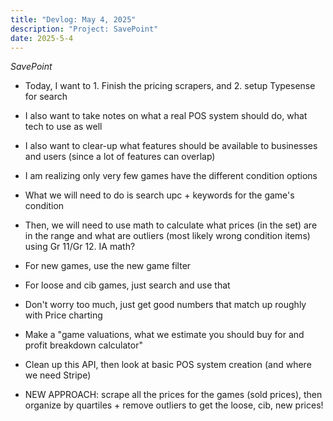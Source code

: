 ```yaml
---
title: "Devlog: May 4, 2025"
description: "Project: SavePoint"
date: 2025-5-4
---
```


*SavePoint*

- Today, I want to 1. Finish the pricing scrapers, and 2. setup Typesense for search
- I also want to take notes on what a real POS system should do, what tech to use as well
- I also want to clear-up what features should be available to businesses and users (since a lot of features can overlap)

- I am realizing only very few games have the different condition options
- What we will need to do is search upc + keywords for the game's condition
- Then, we will need to use math to calculate what prices (in the set) are in the range and what are outliers (most likely wrong condition items) using Gr 11/Gr 12. IA math?

- For new games, use the new game filter
- For loose and cib games, just search and use that
- Don't worry too much, just get good numbers that match up roughly with Price charting
- Make a "game valuations, what we estimate you should buy for and profit breakdown calculator"
- Clean up this API, then look at basic POS system creation (and where we need Stripe)

- NEW APPROACH: scrape all the prices for the games (sold prices), then organize by quartiles + remove outliers to get the loose, cib, new prices!

